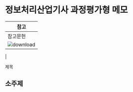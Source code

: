 # 정보처리산업기사 과정평가형 메모

|참고|
|-|
|참고문헌|
|![download](https://github.com/user-attachments/assets/e6f96b81-e84c-4985-9e62-2b7507d3dbe5)
|

제목<br>

소주제
---
